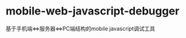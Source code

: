 mobile-web-javascript-debugger
==============================

基于手机端&lt;=>服务器&lt;=>PC端结构的mobile javascript调试工具